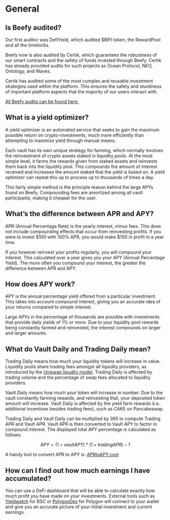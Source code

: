 # General

## Is Beefy audited?

Our first auditor was DefiYield, which audited $BIFI token, the RewardPool and all the timelocks.

Beefy now is also audited by Certik, which guarantees the robustness of our smart contracts and the safety of funds invested through Beefy. Certik has already provided audits for such projects as Ocean Protocol, NEO, Ontology, and Waves.

Certik has audited some of the most complex and reusable investment strategies used within the platform. This ensures the safety and sturdiness of important platform aspects that the majority of our users interact with.

[All Beefy audits can be found here.](https://github.com/beefyfinance/beefy-audits)

## What is a yield optimizer?

A yield optimizer is an automated service that seeks to gain the maximum possible return on crypto-investments, much more efficiently than attempting to maximize yield through manual means.

Each vault has its own unique strategy for farming, which normally involves the reinvestment of crypto assets staked in liquidity pools. At the most simple level, it farms the rewards given from staked assets and reinvests them back into the liquidity pool. This compounds the amount of interest received and increases the amount staked that the yield is based on. A yield optimizer can repeat this up to process up to thousands of times a day.

This fairly simple method is the principle reason behind the large APYs found on Beefy. Compounding fees are amortized among all vault participants, making it cheaper for the user.

## What’s the difference between APR and APY?

APR (Annual Percentage Rate) is the yearly interest, minus fees. This does not include compounding effects that occur from reinvesting profits. If you were to invest $100 with 100% APR, you would make $100 in profit in a year time.

If you however reinvest your profits regularly, you will compound your interest. This calculated over a year gives you your APY (Annual Percentage Yield). The more often you compound your interest, the greater the difference between APR and APY.

## How does APY work?

APY is the annual percentage yield offered from a particular investment. This takes into account compound interest, giving you an accurate idea of your returns compared to simple interest.

Large APYs in the percentage of thousands are possible with investments that provide daily yields of 1% or more. Due to your liquidity pool rewards being constantly farmed and reinvested, the interest compounds on larger and larger amounts.

## What do Vault Daily and Trading Daily mean?

Trading Daily means how much your liquidity tokens will increase in value. Liquidity pools share trading fees amongst all liquidity providers, as introduced by the [Uniswap liqudity model](https://uniswap.org/docs/v2/advanced-topics/fees/). Trading Daily is affected by trading volume and the percentage of swap fees allocated to liquidity providers.

Vault Daily means how much your token will increase in number. Due to the vault constantly farming rewards, and reinvesting that, your deposited token amount will increase. Vault Daily is affected by the yield farm rewards (i.e. additional incentives besides trading fees), such as CAKE on Pancakeswap.

Trading Daily and Vault Daily can be multiplied by 365 to compute Trading APR and Vault APR. Vault APR is then converted to Vault APY to factor in compound interest. The displayed total APY percentage is calculated as follows:

$$
APY = (1 + vaultAPY) * (1 + tradingAPR) - 1
$$

&#x20;A handy tool to convert APR to APY is: [APRtoAPY.com](https://www.aprtoapy.com)

## How can I find out how much earnings I have accumulated?

You can use a DeFi dashboard that will be able to calculate exactly how much profit you have made on your investments. External tools such as [Yieldwatch](https://yieldwatch.net) for BSC or [PolygonDex](https://polygondex.com/track/yield/yieldMeBroDawg.aspx) for Polygon will connect to your wallet and give you an accurate picture of your initial investment and current earnings.
